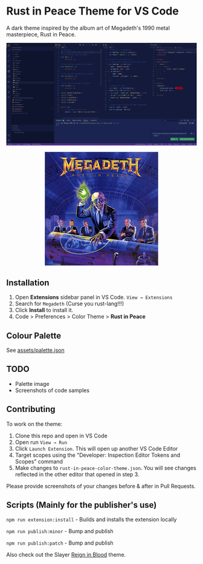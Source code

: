 # Rust in Peace Theme for VS Code

A dark theme inspired by the album art of Megadeth's 1990 metal masterpiece, Rust in Peace.

![Screenshot](https://github.com/chapmandu/rust-in-peace-vscode-theme/raw/main/assets/screenshot.png)

<div style="text-align:center">

![Rust in Peace](https://github.com/chapmandu/rust-in-peace-vscode-theme/raw/main/assets/Megadeth-RustInPeace.jpg)

</div>

## Installation

1. Open **Extensions** sidebar panel in VS Code. `View → Extensions`
2. Search for `Megadeth` (Curse you rust-lang!!!)
3. Click **Install** to install it.
4. Code > Preferences > Color Theme > **Rust in Peace**

## Colour Palette

See [assets/palette.json](https://github.com/chapmandu/rust-in-peace-vscode-theme/blob/main/assets/palette.json)

## TODO

- Palette image
- Screenshots of code samples

## Contributing

To work on the theme:

1. Clone this repo and open in VS Code
2. Open run `View → Run`
3. Click `Launch Extension`. This will open up another VS Code Editor
4. Target scopes using the "Developer: Inspection Editor Tokens and Scopes" command
5. Make changes to `rust-in-peace-color-theme.json`. You will see changes reflected in the other editor that opened in step 3.

Please provide screenshots of your changes before & after in Pull Requests.

## Scripts (Mainly for the publisher's use)

`npm run extension:install` - Builds and installs the extension locally

`npm run publish:minor` - Bump and publish

`npm run publish:patch` - Bump and publish

Also check out the Slayer [Reign in Blood](https://marketplace.visualstudio.com/items?itemName=chapmandu.reign-in-blood) theme.
